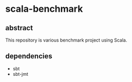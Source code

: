 # scala-benchmark

## abstract

This repository is various benchmark project using Scala.

## dependencies

* sbt
* sbt-jmt